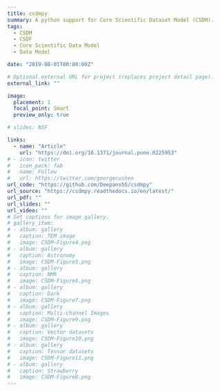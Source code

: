 ```yaml
---
title: csdmpy
summary: A python support for Core Scientific Dataset Model (CSDM).
tags:
  - CSDM
  - CSDF
  - Core Scientific Data Model
  - Data Model

date: "2019-08-01T00:00:00Z"

# Optional external URL for project (replaces project detail page).
external_link: ""

image:
  placement: 1
  focal_point: Smart
  preview_only: true

# slides: NSF

links:
  - name: "Article"
    url: "https://doi.org/10.1371/journal.pone.0225953"
# - icon: twitter
#   icon_pack: fab
#   name: Follow
#   url: https://twitter.com/georgecushen
url_code: "https://github.com/DeepanshS/csdmpy"
url_source: "https://csdmpy.readthedocs.io/en/latest/"
url_pdf: ""
url_slides: ""
url_video: ""
# Set captions for image gallery.
# gallery_item:
# - album: gallery
#   caption: TEM image
#   image: CSDM-Figure4.png
# - album: gallery
#   caption: Astronomy
#   image: CSDM-Figure5.png
# - album: gallery
#   caption: NMR
#   image: CSDM-Figure6.png
# - album: gallery
#   caption: Dark
#   image: CSDM-Figure7.png
# - album: gallery
#   caption: Multi-channel Images
#   image: CSDM-Figure9.png
# - album: gallery
#   caption: Vector datasets
#   image: CSDM-Figure10.png
# - album: gallery
#   caption: Tensor datasets
#   image: CSDM-Figure11.png
# - album: gallery
#   caption: Strawberry
#   image: CSDM-Figure8.png
---
```

